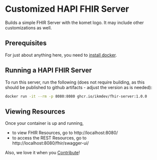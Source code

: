 # Customized HAPI FHIR Server

Builds a simple FHIR Server with the komet logo.  It may include other 
customizations as well.

## Prerequisites

For just about anything here, you need to [install docker](installing-docker.md).

## Running a HAPI FHIR Server

To run this server, run the following (does not require building, 
as this should be published to github artifacts - adjust the version
as is needed):

```bash
docker run -it --rm -p 8080:8080 ghcr.io/ikmdev/fhir-server:1.0.0
```

## Viewing Resources

Once your container is up and running,
* to view FHIR Resources, go to http://localhost:8080/
* to access the REST Resources, go to http://localhost:8080/fhir/swagger-ui/

Also, we love it when you [Contribute](Contributing.md)!

